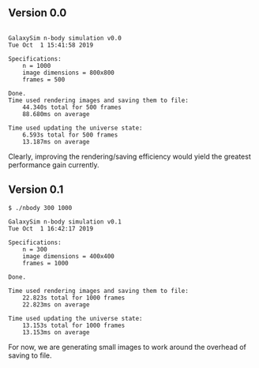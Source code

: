 ## Version 0.0

```

GalaxySim n-body simulation v0.0
Tue Oct  1 15:41:58 2019

Specifications:
	n = 1000
	image dimensions = 800x800
	frames = 500

Done.
Time used rendering images and saving them to file:
	44.340s total for 500 frames
	88.680ms on average

Time used updating the universe state:
	6.593s total for 500 frames
	13.187ms on average

```

Clearly, improving the rendering/saving efficiency would yield the greatest performance gain currently.

## Version 0.1

```
$ ./nbody 300 1000

GalaxySim n-body simulation v0.1
Tue Oct  1 16:42:17 2019

Specifications:
	n = 300
	image dimensions = 400x400
	frames = 1000

Done.

Time used rendering images and saving them to file:
	22.823s total for 1000 frames
	22.823ms on average

Time used updating the universe state:
	13.153s total for 1000 frames
	13.153ms on average

```

For now, we are generating small images to work around the overhead of saving to file.
